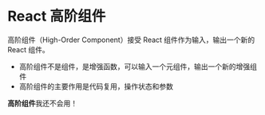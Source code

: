 # React 高阶组件

高阶组件（High-Order Component）接受 React 组件作为输入，输出一个新的 React 组件。

- 高阶组件不是组件，是增强函数，可以输入一个元组件，输出一个新的增强组件
- 高阶组件的主要作用是代码复用，操作状态和参数

**高阶组件**我还不会用！